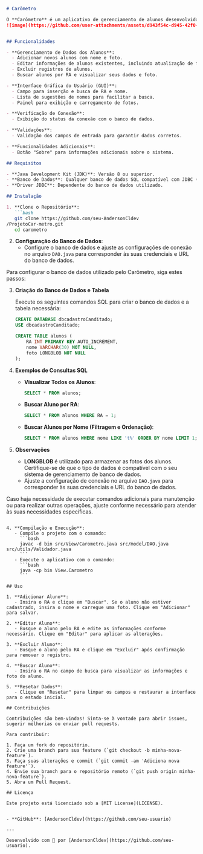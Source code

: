 ```markdown
# Carômetro

O **Carômetro** é um aplicativo de gerenciamento de alunos desenvolvido em Java, utilizando a biblioteca Swing para a interface gráfica e JDBC para manipulação de banco de dados. O sistema permite adicionar, editar, buscar e excluir registros de alunos, além de armazenar e visualizar fotos associadas.
![image](https://github.com/user-attachments/assets/d943f54c-d945-42f0-aaee-721b28ba861c)


## Funcionalidades

- **Gerenciamento de Dados dos Alunos**:
  - Adicionar novos alunos com nome e foto.
  - Editar informações de alunos existentes, incluindo atualização de foto.
  - Excluir registros de alunos.
  - Buscar alunos por RA e visualizar seus dados e foto.

- **Interface Gráfica do Usuário (GUI)**:
  - Campo para inserção e busca de RA e nome.
  - Lista de sugestões de nomes para facilitar a busca.
  - Painel para exibição e carregamento de fotos.

- **Verificação de Conexão**:
  - Exibição do status da conexão com o banco de dados.

- **Validações**:
  - Validação dos campos de entrada para garantir dados corretos.

- **Funcionalidades Adicionais**:
  - Botão "Sobre" para informações adicionais sobre o sistema.

## Requisitos

- **Java Development Kit (JDK)**: Versão 8 ou superior.
- **Banco de Dados**: Qualquer banco de dados SQL compatível com JDBC (por exemplo, MySQL, PostgreSQL).
- **Driver JDBC**: Dependente do banco de dados utilizado.

## Instalação

1. **Clone o Repositório**:
   ```bash
   git clone https://github.com/seu-AndersonCldev
/ProjetoCar-metro.git
   cd carometro
   ```

2. **Configuração do Banco de Dados**:
   - Configure o banco de dados e ajuste as configurações de conexão no arquivo `DAO.java` para corresponder às suas credenciais e URL do banco de dados.

Para configurar o banco de dados utilizado pelo Carômetro, siga estes passos:

3. **Criação do Banco de Dados e Tabela**

   Execute os seguintes comandos SQL para criar o banco de dados e a tabela necessária:

   ```sql
   CREATE DATABASE dbcadastroCanditado;
   USE dbcadastroCanditado;

   CREATE TABLE alunos (
       RA INT PRIMARY KEY AUTO_INCREMENT,
       nome VARCHAR(30) NOT NULL,
       foto LONGBLOB NOT NULL
   );
   ```

4. **Exemplos de Consultas SQL**

   - **Visualizar Todos os Alunos**:
     ```sql
     SELECT * FROM alunos;
     ```

   - **Buscar Aluno por RA**:
     ```sql
     SELECT * FROM alunos WHERE RA = 1;
     ```

   - **Buscar Alunos por Nome (Filtragem e Ordenação)**:
     ```sql
     SELECT * FROM alunos WHERE nome LIKE 't%' ORDER BY nome LIMIT 1;
     ```

5. **Observações**

   - **LONGBLOB** é utilizado para armazenar as fotos dos alunos. Certifique-se de que o tipo de dados é compatível com o seu sistema de gerenciamento de banco de dados.
   - Ajuste a configuração de conexão no arquivo `DAO.java` para corresponder às suas credenciais e URL do banco de dados.

Caso haja necessidade de executar comandos adicionais para manutenção ou para realizar outras operações, ajuste conforme necessário para atender às suas necessidades específicas.
```

4. **Compilação e Execução**:
   - Compile o projeto com o comando:
     ```bash
     javac -d bin src/View/Carometro.java src/model/DAO.java src/utils/Validador.java
     ```
   - Execute o aplicativo com o comando:
     ```bash
     java -cp bin View.Carometro
     ```

## Uso

1. **Adicionar Aluno**:
   - Insira o RA e clique em "Buscar". Se o aluno não estiver cadastrado, insira o nome e carregue uma foto. Clique em "Adicionar" para salvar.

2. **Editar Aluno**:
   - Busque o aluno pelo RA e edite as informações conforme necessário. Clique em "Editar" para aplicar as alterações.

3. **Excluir Aluno**:
   - Busque o aluno pelo RA e clique em "Excluir" após confirmação para remover o registro.

4. **Buscar Aluno**:
   - Insira o RA no campo de busca para visualizar as informações e foto do aluno.

5. **Resetar Dados**:
   - Clique em "Resetar" para limpar os campos e restaurar a interface para o estado inicial.

## Contribuições

Contribuições são bem-vindas! Sinta-se à vontade para abrir issues, sugerir melhorias ou enviar pull requests. 

Para contribuir:

1. Faça um fork do repositório.
2. Crie uma branch para sua feature (`git checkout -b minha-nova-feature`).
3. Faça suas alterações e commit (`git commit -am 'Adiciona nova feature'`).
4. Envie sua branch para o repositório remoto (`git push origin minha-nova-feature`).
5. Abra um Pull Request.

## Licença

Este projeto está licenciado sob a [MIT License](LICENSE).


- **GitHub**: [AndersonCldev](https://github.com/seu-usuario)

---

Desenvolvido com 💙 por [AndersonCldev](https://github.com/seu-usuario).
```
